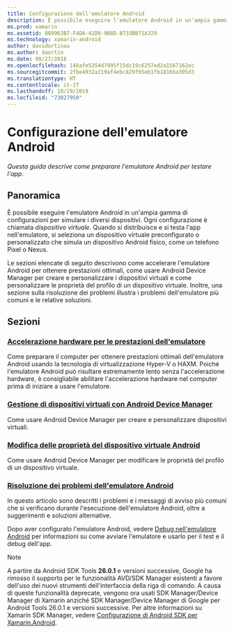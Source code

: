 ```yaml
---
title: Configurazione dell'emulatore Android
description: È possibile eseguire l'emulatore Android in un'ampia gamma di configurazioni per simulare i diversi dispositivi. Questa guida descrive come preparare l'emulatore Android per testare l'app.
ms.prod: xamarin
ms.assetid: 889963B7-F4DA-41D9-9B8D-B733BB71A329
ms.technology: xamarin-android
author: davidortinau
ms.author: daortin
ms.date: 08/27/2018
ms.openlocfilehash: 148afe5354d7995f15dc19c6257ed2a1567162ec
ms.sourcegitcommit: 2fbe4932a319af4ebc829f65eb1fb1816ba305d3
ms.translationtype: HT
ms.contentlocale: it-IT
ms.lasthandoff: 10/29/2019
ms.locfileid: "73027950"
---
```

# <a name="android-emulator-setup"></a>Configurazione dell'emulatore Android

_Questa guida descrive come preparare l'emulatore Android per testare l'app._

## <a name="overview"></a>Panoramica

È possibile eseguire l'emulatore Android in un'ampia gamma di configurazioni per simulare i diversi dispositivi. Ogni configurazione è chiamata _dispositivo virtuale_. Quando si distribuisce e si testa l'app nell'emulatore, si seleziona un dispositivo virtuale preconfigurato o personalizzato che simula un dispositivo Android fisico, come un telefono Pixel o Nexus.

Le sezioni elencate di seguito descrivono come accelerare l'emulatore Android per ottenere prestazioni ottimali, come usare Android Device Manager per creare e personalizzare i dispositivi virtuali e come personalizzare le proprietà del profilo di un dispositivo virtuale. Inoltre, una sezione sulla risoluzione dei problemi illustra i problemi dell'emulatore più comuni e le relative soluzioni.

## <a name="sections"></a>Sezioni

### <a name="hardware-acceleration-for-emulator-performanceandroidget-startedinstallationandroid-emulatorhardware-accelerationmd"></a>[Accelerazione hardware per le prestazioni dell'emulatore](~/android/get-started/installation/android-emulator/hardware-acceleration.md)

Come preparare il computer per ottenere prestazioni ottimali dell'emulatore Android usando la tecnologia di virtualizzazione Hyper-V o HAXM. Poiché l'emulatore Android può risultare estremamente lento senza l'accelerazione hardware, è consigliabile abilitare l'accelerazione hardware nel computer prima di iniziare a usare l'emulatore.

### <a name="managing-virtual-devices-with-the-android-device-managerandroidget-startedinstallationandroid-emulatordevice-managermd"></a>[Gestione di dispositivi virtuali con Android Device Manager](~/android/get-started/installation/android-emulator/device-manager.md)

Come usare Android Device Manager per creare e personalizzare dispositivi virtuali.

### <a name="editing-android-virtual-device-propertiesandroidget-startedinstallationandroid-emulatordevice-propertiesmd"></a>[Modifica delle proprietà del dispositivo virtuale Android](~/android/get-started/installation/android-emulator/device-properties.md)

Come usare Android Device Manager per modificare le proprietà del profilo di un dispositivo virtuale.

### <a name="android-emulator-troubleshootingandroidget-startedinstallationandroid-emulatortroubleshootingmd"></a>[Risoluzione dei problemi dell'emulatore Android](~/android/get-started/installation/android-emulator/troubleshooting.md)

In questo articolo sono descritti i problemi e i messaggi di avviso più comuni che si verificano durante l'esecuzione dell'emulatore Android, oltre a suggerimenti e soluzioni alternative.

Dopo aver configurato l'emulatore Android, vedere [Debug nell'emulatore Android](~/android/deploy-test/debugging/debug-on-emulator.md) per informazioni su come avviare l'emulatore e usarlo per il test e il debug dell'app.

> [!NOTE]
> A partire da Android SDK Tools **26.0.1** e versioni successive, Google ha rimosso il supporto per le funzionalità AVD/SDK Manager esistenti a favore dell'uso dei nuovi strumenti dell'interfaccia della riga di comando. A causa di queste funzionalità deprecate, vengono ora usati SDK Manager/Device Manager di Xamarin anziché SDK Manager/Device Manager di Google per Android Tools 26.0.1 e versioni successive. Per altre informazioni su Xamarin SDK Manager, vedere [Configurazione di Android SDK per Xamarin.Android](~/android/get-started/installation/android-sdk.md).
